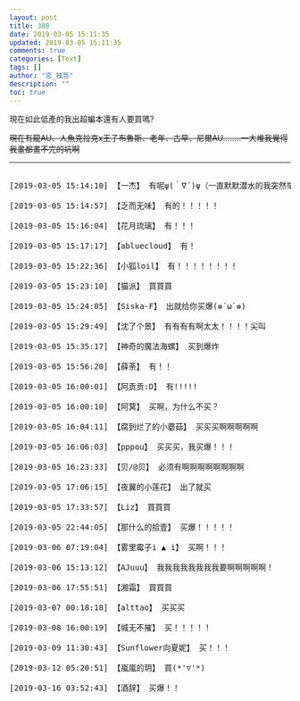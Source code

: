 ```yaml
---
layout: post
title: 380
date: 2019-03-05 15:11:35
updated: 2019-03-05 15:11:35
comments: true
categories: [Text]
tags: []
author: "恋_独哲"
description: ""
toc: true
---
```


<p>現在如此低產的我出超蝙本還有人要買嗎?</p> 
<p><span style="text-decoration:line-through;"  >現在有龍AU、人魚克拉克x王子布魯斯、老年、古早、尼爾AU........一大堆我覺得我畫都畫不完的坑啊</span></p>

---

<pre>

[2019-03-05 15:14:10] 【一杰】 有呢ψ(｀∇´)ψ（一直默默潜水的我突然举手）

[2019-03-05 15:14:57] 【乏而无味】 有的！！！！！

[2019-03-05 15:16:04] 【花月琉璃】 有！！！

[2019-03-05 15:17:17] 【abluecloud】 有！

[2019-03-05 15:22:36] 【小狐loil】 有！！！！！！！！

[2019-03-05 15:23:10] 【猫派】 買買買

[2019-03-05 15:24:05] 【Siska-F】 出就给你买爆(❁´ω`❁)

[2019-03-05 15:29:49] 【沈了个景】 有有有有啊太太！！！！尖叫

[2019-03-05 15:35:17] 【神奇的魔法海螺】 买到爆炸

[2019-03-05 15:56:20] 【薛荼】 有！！

[2019-03-05 16:00:01] 【阿贡贡:D】 有!!!!!

[2019-03-05 16:00:10] 【阿蓂】 买啊，为什么不买？

[2019-03-05 16:04:11] 【腐到烂了的小蘑菇】 买买买啊啊啊啊啊

[2019-03-05 16:06:03] 【pppou】 买买买，我买爆！！！

[2019-03-05 16:23:33] 【贝/@贝】 必须有啊啊啊啊啊啊啊啊

[2019-03-05 17:06:15] 【夜翼的小莲花】 出了就买

[2019-03-05 17:33:57] 【Liz】 買買買

[2019-03-05 22:44:05] 【那什么的拾壹】 买爆！！！！！

[2019-03-06 07:19:04] 【雾里霉子i ▲ i】 买啊！！！

[2019-03-06 15:13:12] 【AJuuu】 我我我我我我我我要啊啊啊啊啊！

[2019-03-06 17:55:51] 【湘霜】 買買買

[2019-03-07 00:18:18] 【alttao】 买买买

[2019-03-08 16:00:19] 【城无不摧】 买！！！！！

[2019-03-09 11:30:43] 【Sunflower向夏妮】 买！！！

[2019-03-12 05:20:51] 【嵐嵐的玥】 買(*'▽'*)

[2019-03-16 03:52:43] 【酒辞】 买爆！！

</pre>